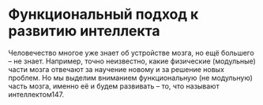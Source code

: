 # Функциональный подход к развитию интеллекта

Человечество многое уже знает об устройстве мозга, но ещё большего – не знает. Например, точно неизвестно, какие физические (модульные) части мозга отвечают за научение новому и за решение новых проблем. Но мы выделим вниманием функциональную (не модульную) часть мозга, именно её и будем развивать – то, что называют интеллектом147.
